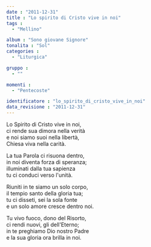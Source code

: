 ```yaml
---
date : "2011-12-31"
title : "Lo spirito di Cristo vive in noi"
tags : 
  - "Mellino"

album : "Sono giovane Signore"
tonalita : "Sol"
categories : 
  - "Liturgica"

gruppo : 
  - ""

momenti : 
  - "Pentecoste"

identificatore : "lo_spirito_di_cristo_vive_in_noi"
data_revisione : "2011-12-31"
---
```

  
  
Lo Spirito di Cristo vive in noi,  
ci rende sua dimora nella verità  
e noi siamo suoi  nella libertà,  
Chiesa viva nella carità.   
  
  
La tua Parola  ci risuona dentro,  
in noi diventa forza di speranza;  
illuminati dalla tua sapienza  
tu ci conduci verso l'unità.   
  
  
  
Riuniti in te siamo un solo corpo,  
il tempio santo della gloria tua;  
tu ci disseti, sei la sola fonte  
e un solo amore cresce dentro noi.  
  
  
  
Tu vivo fuoco, dono del Risorto,  
ci rendi nuovi, gli dell'Eterno;  
in te preghiamo Dio nostro Padre  
e la sua gloria ora brilla in noi.  
  
  
  
  
  
  
